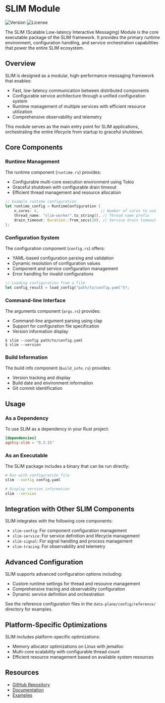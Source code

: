 # SLIM Module

![Version](https://img.shields.io/badge/version-0.3.15-blue)
![License](https://img.shields.io/badge/license-Apache--2.0-green)

The SLIM (Scalable Low-latency Interactive Messaging) Module is the core
executable package of the SLIM framework. It provides the primary runtime
environment, configuration handling, and service orchestration capabilities that
power the entire SLIM ecosystem.

## Overview

SLIM is designed as a modular, high-performance messaging framework that
enables:

- Fast, low-latency communication between distributed components
- Configurable service architecture through a unified configuration system
- Runtime management of multiple services with efficient resource utilization
- Comprehensive observability and telemetry

This module serves as the main entry point for SLIM applications, orchestrating
the entire lifecycle from startup to graceful shutdown.

## Core Components

### Runtime Management

The runtime component (`runtime.rs`) provides:

- Configurable multi-core execution environment using Tokio
- Graceful shutdown with configurable drain timeout
- Efficient thread management and resource allocation

```rust
// Example runtime configuration
let runtime_config = RuntimeConfiguration {
    n_cores: 4,                            // Number of cores to use
    thread_name: "slim-worker".to_string(), // Thread name prefix
    drain_timeout: Duration::from_secs(10), // Service drain timeout
};
```

### Configuration System

The configuration component (`config.rs`) offers:

- YAML-based configuration parsing and validation
- Dynamic resolution of configuration values
- Component and service configuration management
- Error handling for invalid configurations

```rust
// Loading configuration from a file
let config_result = load_config("path/to/config.yaml")?;
```

### Command-line Interface

The arguments component (`args.rs`) provides:

- Command-line argument parsing using clap
- Support for configuration file specification
- Version information display

```
$ slim --config path/to/config.yaml
$ slim --version
```

### Build Information

The build info component (`build_info.rs`) provides:

- Version tracking and display
- Build date and environment information
- Git commit identification

## Usage

### As a Dependency

To use SLIM as a dependency in your Rust project:

```toml
[dependencies]
agntcy-slim = "0.3.15"
```

### As an Executable

The SLIM package includes a binary that can be run directly:

```sh
# Run with configuration file
slim --config config.yaml

# Display version information
slim --version
```

## Integration with Other SLIM Components

SLIM integrates with the following core components:

- `slim-config`: For component configuration management
- `slim-service`: For service definition and lifecycle management
- `slim-signal`: For signal handling and process management
- `slim-tracing`: For observability and telemetry

## Advanced Configuration

SLIM supports advanced configuration options including:

- Custom runtime settings for thread and resource management
- Comprehensive tracing and observability configuration
- Dynamic service definition and orchestration

See the reference configuration files in the `data-plane/config/reference/`
directory for examples.

## Platform-Specific Optimizations

SLIM includes platform-specific optimizations:

- Memory allocator optimizations on Linux with jemalloc
- Multi-core scalability with configurable thread count
- Efficient resource management based on available system resources

## Resources

- [GitHub Repository](https://github.com/agntcy/slim)
- [Documentation](https://docs.agntcy.ai/slim/)
- [Examples](https://github.com/agntcy/slim/tree/main/data-plane/examples)
